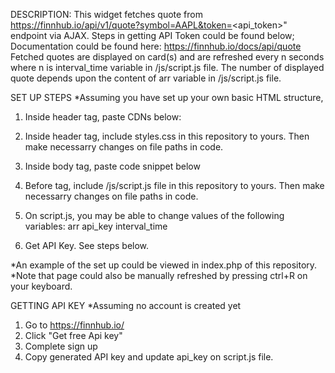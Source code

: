 DESCRIPTION:
This widget fetches quote from https://finnhub.io/api/v1/quote?symbol=AAPL&token=<api_token>" endpoint via AJAX.
Steps in getting API Token could be found below;
Documentation could be found here: https://finnhub.io/docs/api/quote
Fetched quotes are displayed on card(s) and are refreshed every n seconds where n is interval_time variable in /js/script.js file.
The number of displayed quote depends upon the content of arr variable in /js/script.js file.


SET UP STEPS
*Assuming you have set up your own basic HTML structure,
1. Inside header tag, paste CDNs below:
<link rel="stylesheet" href="https://cdnjs.cloudflare.com/ajax/libs/font-awesome/6.7.0/css/all.min.css" integrity="sha512-9xKTRVabjVeZmc+GUW8GgSmcREDunMM+Dt/GrzchfN8tkwHizc5RP4Ok/MXFFy5rIjJjzhndFScTceq5e6GvVQ==" crossorigin="anonymous" referrerpolicy="no-referrer" />
<link rel="stylesheet" href="https://cdn.jsdelivr.net/npm/bootstrap@5.3.3/dist/css/bootstrap.min.css" integrity="sha384-QWTKZyjpPEjISv5WaRU9OFeRpok6YctnYmDr5pNlyT2bRjXh0JMhjY6hW+ALEwIH" crossorigin="anonymous">
<script src="https://cdnjs.cloudflare.com/ajax/libs/jquery/3.7.1/jquery.min.js" integrity="sha512-v2CJ7UaYy4JwqLDIrZUI/4hqeoQieOmAZNXBeQyjo21dadnwR+8ZaIJVT8EE2iyI61OV8e6M8PP2/4hpQINQ/g==" crossorigin="anonymous" referrerpolicy="no-referrer"></script>

2. Inside header tag, include styles.css in this repository to yours. Then make necessarry changes on file paths in code.
<!-- Change file path if necessary -->
<link rel="stylesheet" href="./css/styles.css"/>

3. Inside body tag, paste code snippet below
<div class="content">
    <div class="container row">
    </div>
</div>

4. Before </body> tag, include /js/script.js file in this repository to yours. Then make necessarry changes on file paths in code.
<!-- Change file path if necessary -->
<script src="./js/script.js"></script>

5. On script.js, you may be able to change values of the following variables:
arr
api_key
interval_time

6. Get API Key. See steps below.

*An example of the set up could be viewed in index.php of this repository.
*Note that page could also be manually refreshed by pressing ctrl+R on your keyboard.


GETTING API KEY
*Assuming no account is created yet
1. Go to https://finnhub.io/
2. Click "Get free Api key"
3. Complete sign up 
4. Copy generated API key and update api_key on script.js file.

